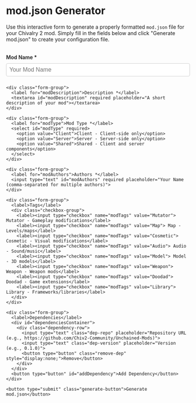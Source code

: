 # mod.json Generator

Use this interactive form to generate a properly formatted `mod.json` file for your Chivalry 2 mod. Simply fill in the fields below and click "Generate mod.json" to create your configuration file.

<div class="mod-json-generator">
  <form id="modJsonForm">
    <div class="form-group">
      <label for="modName">Mod Name *</label>
      <input type="text" id="modName" required placeholder="Your Mod Name">
    </div>

    <div class="form-group">
      <label for="modDescription">Description *</label>
      <textarea id="modDescription" required placeholder="A short description of your mod"></textarea>
    </div>

    <div class="form-group">
      <label for="modType">Mod Type *</label>
      <select id="modType" required>
        <option value="Client">Client - Client-side only</option>
        <option value="Server">Server - Server-side only</option>
        <option value="Shared">Shared - Client and server components</option>
      </select>
    </div>

    <div class="form-group">
      <label for="modAuthors">Authors *</label>
      <input type="text" id="modAuthors" required placeholder="Your Name (comma-separated for multiple authors)">
    </div>

    <div class="form-group">
      <label>Tags</label>
      <div class="checkbox-group">
        <label><input type="checkbox" name="modTags" value="Mutator"> Mutator - Gameplay modifications</label>
        <label><input type="checkbox" name="modTags" value="Map"> Map - Levels/maps</label>
        <label><input type="checkbox" name="modTags" value="Cosmetic"> Cosmetic - Visual modifications</label>
        <label><input type="checkbox" name="modTags" value="Audio"> Audio - Sound/music</label>
        <label><input type="checkbox" name="modTags" value="Model"> Model - 3D models</label>
        <label><input type="checkbox" name="modTags" value="Weapon"> Weapon - Weapon mods</label>
        <label><input type="checkbox" name="modTags" value="Doodad"> Doodad - Game extensions</label>
        <label><input type="checkbox" name="modTags" value="Library"> Library - Frameworks/libraries</label>
      </div>
    </div>

    <div class="form-group">
      <label>Dependencies</label>
      <div id="dependenciesContainer">
        <div class="dependency-row">
          <input type="text" class="dep-repo" placeholder="Repository URL (e.g., https://github.com/Chiv2-Community/Unchained-Mods)">
          <input type="text" class="dep-version" placeholder="Version (e.g., 0.1.0)">
          <button type="button" class="remove-dep" style="display:none;">Remove</button>
        </div>
      </div>
      <button type="button" id="addDependency">Add Dependency</button>
    </div>

    <button type="submit" class="generate-button">Generate mod.json</button>
  </form>

  <div id="outputContainer" style="display:none;">
    <h3>Generated mod.json</h3>
    <pre><code id="generatedJson"></code></pre>
    <button id="copyButton">Copy to Clipboard</button>
    <button id="downloadButton">Download mod.json</button>
  </div>
</div>

<style>
.mod-json-generator {
  max-width: 800px;
  margin: 2rem auto;
}

.form-group {
  margin-bottom: 1.5rem;
}

.form-group label {
  display: block;
  margin-bottom: 0.5rem;
  font-weight: 600;
}

.form-group input[type="text"],
.form-group textarea,
.form-group select {
  width: 100%;
  padding: 0.5rem;
  border: 1px solid #ccc;
  border-radius: 4px;
  font-size: 1rem;
}

.form-group textarea {
  min-height: 100px;
  resize: vertical;
}

.checkbox-group {
  display: grid;
  grid-template-columns: repeat(auto-fill, minmax(200px, 1fr));
  gap: 0.5rem;
}

.checkbox-group label {
  display: flex;
  align-items: center;
  font-weight: normal;
}

.checkbox-group input[type="checkbox"] {
  margin-right: 0.5rem;
}

.dependency-row {
  display: flex;
  gap: 0.5rem;
  margin-bottom: 0.5rem;
}

.dep-repo {
  flex: 2;
}

.dep-version {
  flex: 1;
}

.remove-dep {
  background: #dc3545;
  color: white;
  border: none;
  padding: 0.5rem;
  border-radius: 4px;
  cursor: pointer;
}

#addDependency {
  background: #007bff;
  color: white;
  border: none;
  padding: 0.5rem 1rem;
  border-radius: 4px;
  cursor: pointer;
}

.generate-button {
  background: #28a745;
  color: white;
  border: none;
  padding: 0.75rem 1.5rem;
  border-radius: 4px;
  cursor: pointer;
  font-size: 1.1rem;
  width: 100%;
}

#outputContainer {
  margin-top: 2rem;
  padding: 1rem;
  background: #f8f9fa;
  border-radius: 4px;
}

#outputContainer pre {
  background: #fff;
  padding: 1rem;
  border-radius: 4px;
  overflow-x: auto;
}

#copyButton, #downloadButton {
  margin-right: 1rem;
  margin-top: 1rem;
  padding: 0.5rem 1rem;
  border: none;
  border-radius: 4px;
  cursor: pointer;
}

#copyButton {
  background: #007bff;
  color: white;
}

#downloadButton {
  background: #6c757d;
  color: white;
}
</style>

<script>
document.addEventListener('DOMContentLoaded', function() {
  const form = document.getElementById('modJsonForm');
  const outputContainer = document.getElementById('outputContainer');
  const generatedJson = document.getElementById('generatedJson');
  const copyButton = document.getElementById('copyButton');
  const downloadButton = document.getElementById('downloadButton');
  const addDependencyButton = document.getElementById('addDependency');
  const dependenciesContainer = document.getElementById('dependenciesContainer');

  // Add dependency row
  addDependencyButton.addEventListener('click', function() {
    const newRow = document.createElement('div');
    newRow.className = 'dependency-row';
    newRow.innerHTML = `
      <input type="text" class="dep-repo" placeholder="Repository URL">
      <input type="text" class="dep-version" placeholder="Version">
      <button type="button" class="remove-dep">Remove</button>
    `;
    dependenciesContainer.appendChild(newRow);
    updateRemoveButtons();
  });

  // Remove dependency row
  dependenciesContainer.addEventListener('click', function(e) {
    if (e.target.classList.contains('remove-dep')) {
      e.target.parentElement.remove();
      updateRemoveButtons();
    }
  });

  function updateRemoveButtons() {
    const rows = dependenciesContainer.querySelectorAll('.dependency-row');
    rows.forEach((row, index) => {
      const removeBtn = row.querySelector('.remove-dep');
      removeBtn.style.display = rows.length > 1 ? 'block' : 'none';
    });
  }

  // Form submission
  form.addEventListener('submit', function(e) {
    e.preventDefault();

    // Get form values
    const modName = document.getElementById('modName').value;
    const modDescription = document.getElementById('modDescription').value;
    const modType = document.getElementById('modType').value;
    const modAuthors = document.getElementById('modAuthors').value.split(',').map(author => author.trim());

    // Get tags
    const tags = Array.from(document.querySelectorAll('input[name="modTags"]:checked'))
      .map(checkbox => checkbox.value);

    // Get dependencies
    const dependencies = [];
    document.querySelectorAll('.dependency-row').forEach(row => {
      const repo = row.querySelector('.dep-repo').value.trim();
      const version = row.querySelector('.dep-version').value.trim();
      if (repo && version) {
        dependencies.push({ repo_url: repo, version: version });
      }
    });

    // Create mod.json object
    const modJson = {
      name: modName,
      description: modDescription,
      mod_type: modType,
      authors: modAuthors,
      dependencies: dependencies,
      tags: tags
    };

    // Display the generated JSON
    generatedJson.textContent = JSON.stringify(modJson, null, 2);
    outputContainer.style.display = 'block';
    outputContainer.scrollIntoView({ behavior: 'smooth' });
  });

  // Copy to clipboard
  copyButton.addEventListener('click', function() {
    navigator.clipboard.writeText(generatedJson.textContent)
      .then(() => {
        copyButton.textContent = 'Copied!';
        setTimeout(() => {
          copyButton.textContent = 'Copy to Clipboard';
        }, 2000);
      })
      .catch(err => {
        console.error('Failed to copy:', err);
      });
  });

  // Download mod.json
  downloadButton.addEventListener('click', function() {
    const blob = new Blob([generatedJson.textContent], { type: 'application/json' });
    const url = URL.createObjectURL(blob);
    const a = document.createElement('a');
    a.href = url;
    a.download = 'mod.json';
    document.body.appendChild(a);
    a.click();
    document.body.removeChild(a);
    URL.revokeObjectURL(url);
  });
});
</script>
